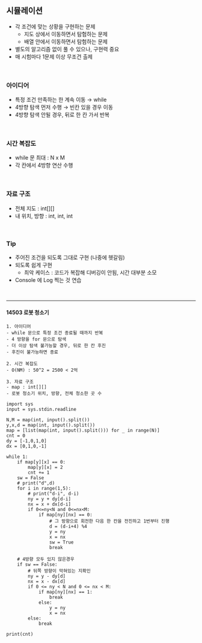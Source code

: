 ## 시뮬레이션

- 각 조건에 맞는 상황을 구현하는 문제
  - 지도 상에서 이동하면서 탐험하는 문제
  - 배열 안에서 이동하면서 탐험하는 문제
- 별도의 알고리즘 없이 풀 수 있으나, 구현력 중요
- 매 시험마다 1문제 이상 무조건 출제

<br>

### 아이디어
- 특정 조건 만족하는 한 계속 이동 → while
- 4방향 탐색 먼저 수행 → 빈칸 있을 경우 이동
- 4방향 탐색 안될 경우, 뒤로 한 칸 가서 반복

<br>

### 시간 복잡도
- while 문 최대 : N x M
- 각 칸에서 4방향 연산 수행

<br>

### 자료 구조
- 전체 지도 : int[][]
- 내 위치, 방향 : int, int, int

<br>

### Tip
- 주어진 조건을 되도록 그대로 구현 (나중에 헷갈림)
- 되도록 쉽게 구현
  - 최악 케이스 : 코드가 복잡해 디버깅이 안됨, 시간 대부분 소모
- Console 에 Log 찍는 것 연습

<br>

---

#### 14503 로봇 청소기
```text
1. 아이디어
- while 문으로 특정 조건 종료될 때까지 반복
- 4 방향을 for 문으로 탐색
- 더 이상 탐색 불가능할 경우, 뒤로 한 칸 후진
- 후진이 불가능하면 종료

2. 시간 복잡도
- O(NM) : 50^2 = 2500 < 2억

3. 자료 구조
- map : int[][]
- 로봇 청소기 위치, 방향, 전체 청소한 곳 수
```
```text
import sys
input = sys.stdin.readline

N,M = map(int, input().split())
y,x,d = map(int, input().split())
map = [list(map(int, input().split())) for _ in range(N)]
cnt = 0
dy = [-1,0,1,0]
dx = [0,1,0,-1]

while 1:
    if map[y][x] == 0:
        map[y][x] = 2
        cnt += 1
    sw = False
    # print("d",d)
    for i in range(1,5):
        # print("d-i", d-i)
        ny = y + dy[d-i]
        nx = x + dx[d-i]
        if 0<=ny<N and 0<=nx<M:
            if map[ny][nx] == 0:
                # 그 방향으로 회전한 다음 한 칸을 전진하고 1번부터 진행
                d = (d-i+4) %4
                y = ny
                x = nx
                sw = True
                break

    # 4방향 모두 있지 않은경우
    if sw == False:
        # 뒤쪽 방향이 막혀있는 지확인
        ny = y - dy[d]
        nx = x - dx[d]
        if 0 <= ny < N and 0 <= nx < M:
            if map[ny][nx] == 1:
                break
            else:
                y = ny
                x = nx
        else:
            break

print(cnt)
```